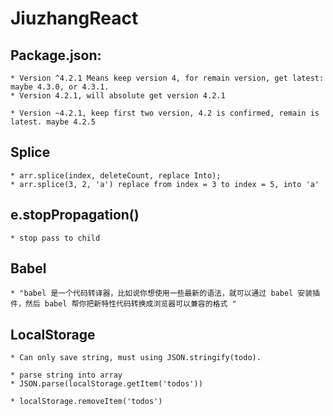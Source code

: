 # JiuzhangReact

## Package.json:
    * Version ^4.2.1 Means keep version 4, for remain version, get latest: maybe 4.3.0, or 4.3.1.
    * Version 4.2.1, will absolute get version 4.2.1

    * Version ~4.2.1, keep first two version, 4.2 is confirmed, remain is latest. maybe 4.2.5

## Splice
    * arr.splice(index, deleteCount, replace Into);
    * arr.splice(3, 2, 'a') replace from index = 3 to index = 5, into 'a'

## e.stopPropagation()
    * stop pass to child

## Babel
    * "babel 是一个代码转译器，比如说你想使用一些最新的语法，就可以通过 babel 安装插件，然后 babel 帮你把新特性代码转换成浏览器可以兼容的格式 "

## LocalStorage
    * Can only save string, must using JSON.stringify(todo).

    * parse string into array
    * JSON.parse(localStorage.getItem('todos'))

    * localStorage.removeItem('todos')
